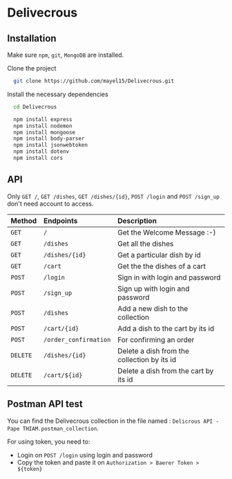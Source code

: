 # Delivecrous

## Installation
Make sure `npm`, `git`, `MongoDB` are installed. 

Clone the project 
```bash
  git clone https://github.com/mayel15/Delivecrous.git
```

Install the necessary dependencies 
```bash
  cd Delivecrous
```
```bash
  npm install express
  npm install nodemon 
  npm install mongoose
  npm install body-parser
  npm install jsonwebtoken
  npm install dotenv
  npm install cors
```

## API 
Only `GET /`, `GET /dishes`, `GET /dishes/{id}`, `POST /login` and `POST /sign_up` don't need account to access. 

| Method | Endpoints     | Description                       |
| :-------- | :------- | :-------------------------------- |
| `GET`      | `/` | Get the Welcome Message :-) |
| `GET`      | `/dishes` | Get all the dishes |
| `GET`      | `/dishes/{id}` | Get a particular dish by id |
| `GET`      | `/cart` | Get the the dishes of a cart |
| `POST`      | `/login` | Sign in with login and password |
| `POST`      | `/sign_up` | Sign up with login and password |
| `POST`      | `/dishes` | Add a new dish to the collection |
| `POST`      | `/cart/{id}` | Add a dish to the cart by its id  |
| `POST`      | `/order_confirmation` | For confirming an order  |
| `DELETE`      | `/dishes/{id}` | Delete a dish from the collection by its id |
| `DELETE`      | `/cart/${id}` | Delete a dish from the cart by its id |

## Postman API test
You can find the Delivecrous collection in the file named : `Delicrous API - Pape THIAM.postman_collection`.

For using token, you need to:
- Login on `POST /login` using login and password 
- Copy the token and paste it on `Authorization > Baerer Token > ${token}`


